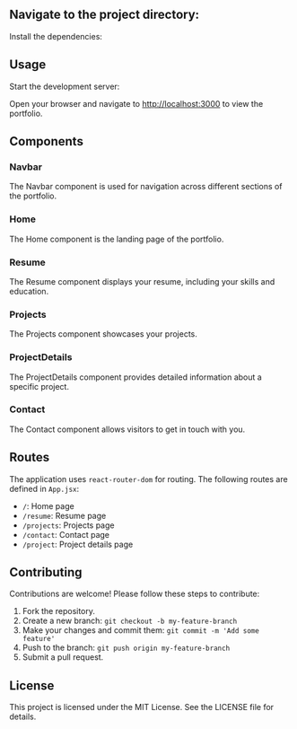 ## Navigate to the project directory:

Install the dependencies:

## Usage
Start the development server:

Open your browser and navigate to [http://localhost:3000](http://localhost:3000) to view the portfolio.

## Components

### Navbar
The Navbar component is used for navigation across different sections of the portfolio.

### Home
The Home component is the landing page of the portfolio.

### Resume
The Resume component displays your resume, including your skills and education.

### Projects
The Projects component showcases your projects.

### ProjectDetails
The ProjectDetails component provides detailed information about a specific project.

### Contact
The Contact component allows visitors to get in touch with you.

## Routes
The application uses `react-router-dom` for routing. The following routes are defined in `App.jsx`:

- `/`: Home page
- `/resume`: Resume page
- `/projects`: Projects page
- `/contact`: Contact page
- `/project`: Project details page

## Contributing
Contributions are welcome! Please follow these steps to contribute:

1. Fork the repository.
2. Create a new branch: `git checkout -b my-feature-branch`
3. Make your changes and commit them: `git commit -m 'Add some feature'`
4. Push to the branch: `git push origin my-feature-branch`
5. Submit a pull request.

## License
This project is licensed under the MIT License. See the LICENSE file for details.
